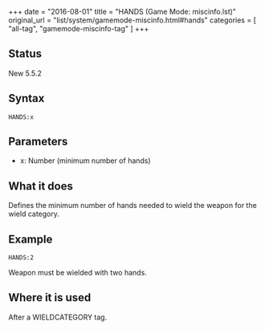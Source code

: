 +++
date = "2016-08-01"
title = "HANDS (Game Mode: miscinfo.lst)"
original_url = "list/system/gamemode-miscinfo.html#hands"
categories = [ "all-tag", "gamemode-miscinfo-tag" ]
+++

## Status

New 5.5.2

## Syntax

`HANDS:x`

## Parameters

-   x: Number (minimum number of hands)



What it does
------------

Defines the minimum number of hands needed to wield the weapon for the
wield category.

Example
-------

`HANDS:2`

Weapon must be wielded with two hands.

Where it is used
----------------

After a WIELDCATEGORY tag.

